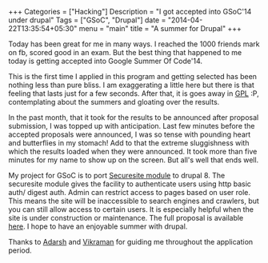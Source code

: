 +++
Categories = ["Hacking"]
Description = "I got accepted into GSoC'14 under drupal"
Tags = ["GSoC", "Drupal"]
date = "2014-04-22T13:35:54+05:30"
menu = "main"
title = "A summer for Drupal"
+++

Today has been great for me in many ways. I reached the 1000 friends mark on fb, scored good in an exam. But the best thing that happened to me today is getting accepted into Google Summer Of Code'14.

This is the first time I applied in this program and getting selected has been nothing less than pure bliss. I am exaggerating a little here but there is that feeling that lasts just for a few seconds. After that, it is goes away in [GPL](http://www.urbandictionary.com/define.php?term=GPL&defid=1069443) :P, contemplating about the summers and gloating over the results. 

In the past month, that it took for the results to be announced after proposal submission, I was topped up with anticipation. Last few minutes before the accepted proposals were announced, I was so tense with pounding heart and butterflies in my stomach! Add to that the extreme sluggishness with which the results loaded when they were announced. It took more than five minutes for my name to show up on the screen. But all's well that ends well. 

My project for GSoC is to port [Securesite module](https://drupal.org/project/securesite) to drupal 8. The securesite module gives the facility to authenticate users using http basic auth/ digest auth. Admin can restrict access to pages based on user role. This means the site will be inaccessible to search engines and crawlers, but you can still allow access to certain users. It is especially helpful when the site is under construction or maintenance. The full proposal is available [here](https://docs.google.com/document/d/1b6JBCDkmPPKZTH67FwIXRYaCC0zy4ysFkwEx83HM-gU/edit?usp=sharing). I hope to have an enjoyable summer with drupal.

Thanks to [Adarsh](https://www.facebook.com/adarshaj) and [Vikraman](http://vikraman.org/) for guiding me throughout the application period.